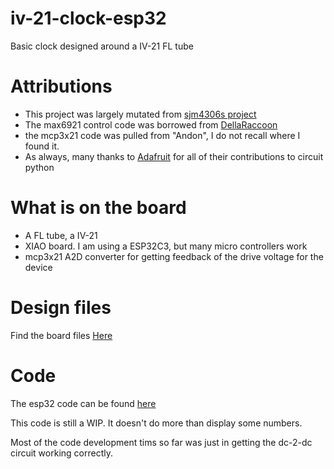 # iv-21-clock-esp32
Basic clock designed around a IV-21 FL tube

# Attributions
- This project was largely mutated from [sjm4306s project](https://hackaday.io/project/167749-tiny-iv-21-vfd-clock)
- The max6921 control code was borrowed from [DellaRaccoon](https://github.com/DellaRaccoon/vfd-control/tree/master)
- the mcp3x21 code was pulled from "Andon", I do not recall where I found it.
- As always, many thanks to [Adafruit](https://www.adafruit.com/) for all of their contributions to circuit python

# What is on the board
- A FL tube, a IV-21
- XIAO board. I am using a ESP32C3, but many micro controllers work
- mcp3x21 A2D converter for getting feedback of the drive voltage for the device 

# Design files
Find the board files [Here](eagle-files)

# Code
The esp32 code can be found [here](esp32-code)

This code is still a WIP. It doesn't do more than display some numbers.

Most of the code development tims so far was just in getting the dc-2-dc circuit working correctly.

